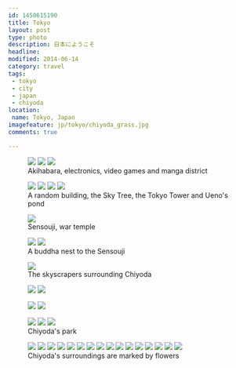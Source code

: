 ```yaml
---
id: 1450615190
title: Tokyo
layout: post
type: photo
description: 日本にようこそ
headline: 
modified: 2014-06-14
category: travel
tags:
 - tokyo
 - city
 - japan
 - chiyoda
location:
 name: Tokyo, Japan
imagefeature: jp/tokyo/chiyoda_grass.jpg
comments: true

---
```




<figure class="half">
  <a href="/images/jp/tokyo/akihabara_building_1.jpg"><img src="/images/scale/jp/tokyo/akihabara_building_1.jpg"/></a>
  <a href="/images/jp/tokyo/akihabara_car.jpg"><img src="/images/scale/jp/tokyo/akihabara_car.jpg"/></a>
  <a href="/images/jp/tokyo/akihabara_washing_station.jpg"><img src="/images/scale/jp/tokyo/akihabara_washing_station.jpg"/></a>
  <figcaption>Akihabara, electronics, video games and manga district</figcaption>
</figure>

<figure class="quarter">
  <a href="/images/jp/tokyo/tokyo_building.jpg"><img src="/images/scale/jp/tokyo/tokyo_building.jpg"/></a>
  <a href="/images/jp/tokyo/tokyo_skytree.jpg"><img src="/images/scale/jp/tokyo/tokyo_skytree.jpg"/></a>
  <a href="/images/jp/tokyo/tokyo_tower.jpg"><img src="/images/scale/jp/tokyo/tokyo_tower.jpg"/></a>
  <a href="/images/jp/tokyo/ueno_pond.jpg"><img src="/images/scale/jp/tokyo/ueno_pond.jpg"/></a>
  <figcaption>A random building, the Sky Tree, the Tokyo Tower and Ueno's pond</figcaption>
</figure>

<figure>
  <a href="/images/jp/tokyo/sensouji.jpg"><img src="/images/scale/jp/tokyo/sensouji.jpg"/></a>
  <figcaption>Sensouji, war temple</figcaption>
</figure>

<figure class="half">
  <a href="/images/jp/tokyo/sensouji_2.jpg"><img src="/images/scale/jp/tokyo/sensouji_2.jpg"/></a>
  <a href="/images/jp/tokyo/buddha_skytree.jpg"><img src="/images/scale/jp/tokyo/buddha_skytree.jpg"/></a>
  <figcaption>A buddha nest to the Sensouji</figcaption>
</figure>

<figure>
  <a href="/images/jp/tokyo/chiyoda_city.jpg"><img src="/images/scale/jp/tokyo/chiyoda_city.jpg"/></a>
  <figcaption>The skyscrapers surrounding Chiyoda</figcaption>
</figure>

<div class="cycle" style="background-image: url(/images/scale/pano/jp/chiyoda.jpg);">
</div>

<figure class="half">
  <a href="/images/jp/tokyo/chiyoda_garden.jpg"><img src="/images/scale/jp/tokyo/chiyoda_garden.jpg"/></a>
  <a href="/images/jp/tokyo/chiyoda_old_new.jpg"><img src="/images/scale/jp/tokyo/chiyoda_old_new.jpg"/></a>
</figure>

<figure class="half">
  <a href="/images/jp/tokyo/chiyoda_palm_tree.jpg"><img src="/images/scale/jp/tokyo/chiyoda_palm_tree.jpg"/></a>
  <a href="/images/jp/tokyo/chiyoda_tree.jpg"><img src="/images/scale/jp/tokyo/chiyoda_tree.jpg"/></a>
</figure>

<figure class="third">
  <a href="/images/jp/tokyo/chiyoda_bridge_2.jpg"><img src="/images/scale/jp/tokyo/chiyoda_bridge_2.jpg"/></a>
  <a href="/images/jp/tokyo/chiyoda_pond.jpg"><img src="/images/scale/jp/tokyo/chiyoda_pond.jpg"/></a>
  <a href="/images/jp/tokyo/chiyoda_stone.jpg"><img src="/images/scale/jp/tokyo/chiyoda_stone.jpg"/></a>
  <figcaption>Chiyoda's park</figcaption>
</figure>

<figure class="quarter">
  <a href="/images/jp/tokyo/flowers/1.jpg"><img src="/images/scale/jp/tokyo/flowers/1.jpg"/></a>
  <a href="/images/jp/tokyo/flowers/2.jpg"><img src="/images/scale/jp/tokyo/flowers/2.jpg"/></a>
  <a href="/images/jp/tokyo/flowers/3.jpg"><img src="/images/scale/jp/tokyo/flowers/3.jpg"/></a>
  <a href="/images/jp/tokyo/flowers/4.jpg"><img src="/images/scale/jp/tokyo/flowers/4.jpg"/></a>
  <a href="/images/jp/tokyo/flowers/5.jpg"><img src="/images/scale/jp/tokyo/flowers/5.jpg"/></a>
  <a href="/images/jp/tokyo/flowers/6.jpg"><img src="/images/scale/jp/tokyo/flowers/6.jpg"/></a>
  <a href="/images/jp/tokyo/flowers/7.jpg"><img src="/images/scale/jp/tokyo/flowers/7.jpg"/></a>
  <a href="/images/jp/tokyo/flowers/8.jpg"><img src="/images/scale/jp/tokyo/flowers/8.jpg"/></a>
  <a href="/images/jp/tokyo/flowers/9.jpg"><img src="/images/scale/jp/tokyo/flowers/9.jpg"/></a>
  <a href="/images/jp/tokyo/flowers/10.jpg"><img src="/images/scale/jp/tokyo/flowers/10.jpg"/></a>
  <a href="/images/jp/tokyo/flowers/11.jpg"><img src="/images/scale/jp/tokyo/flowers/11.jpg"/></a>
  <a href="/images/jp/tokyo/flowers/12.jpg"><img src="/images/scale/jp/tokyo/flowers/12.jpg"/></a>
  <a href="/images/jp/tokyo/flowers/13.jpg"><img src="/images/scale/jp/tokyo/flowers/13.jpg"/></a>
  <a href="/images/jp/tokyo/flowers/14.jpg"><img src="/images/scale/jp/tokyo/flowers/14.jpg"/></a>
  <a href="/images/jp/tokyo/flowers/15.jpg"><img src="/images/scale/jp/tokyo/flowers/15.jpg"/></a>
  <a href="/images/jp/tokyo/flowers/16.jpg"><img src="/images/scale/jp/tokyo/flowers/16.jpg"/></a>
  <figcaption>Chiyoda's surroundings are marked by flowers</figcaption>
</figure>

